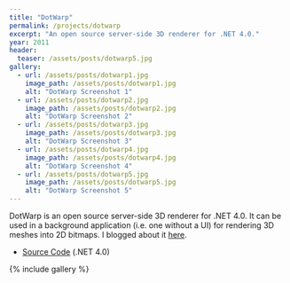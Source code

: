 ```yaml
---
title: "DotWarp"
permalink: /projects/dotwarp
excerpt: "An open source server-side 3D renderer for .NET 4.0."
year: 2011
header:
  teaser: /assets/posts/dotwarp5.jpg
gallery:
  - url: /assets/posts/dotwarp1.jpg
    image_path: /assets/posts/dotwarp1.jpg
    alt: "DotWarp Screenshot 1"
  - url: /assets/posts/dotwarp2.jpg
    image_path: /assets/posts/dotwarp2.jpg
    alt: "DotWarp Screenshot 2"
  - url: /assets/posts/dotwarp3.jpg
    image_path: /assets/posts/dotwarp3.jpg
    alt: "DotWarp Screenshot 3"
  - url: /assets/posts/dotwarp4.jpg
    image_path: /assets/posts/dotwarp4.jpg
    alt: "DotWarp Screenshot 4"
  - url: /assets/posts/dotwarp5.jpg
    image_path: /assets/posts/dotwarp5.jpg
    alt: "DotWarp Screenshot 5"
---
```


DotWarp is an open source server-side 3D renderer for .NET 4.0. It can be used in a background application (i.e. one without a UI) for rendering 3D meshes into 2D bitmaps. I blogged about it [here](/blog/archive/2011/02/23/dotwarp---server-side-d-renderer-for).

* [Source Code](https://github.com/tgjones/dotwarp) (.NET 4.0)

{% include gallery %}